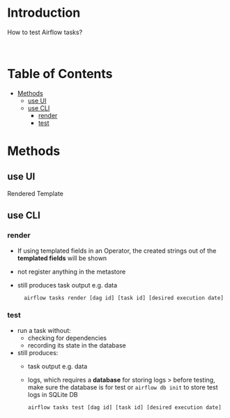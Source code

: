 <!-- omit in toc -->
# Introduction
How to test Airflow tasks?

<br />

<!-- omit in toc -->
# Table of Contents
- [Methods](#methods)
  - [use UI](#use-ui)
  - [use CLI](#use-cli)
    - [render](#render)
    - [test](#test)


# Methods
## use UI
Rendered Template
## use CLI
### render
* If using templated fields in an Operator, the created strings out of the **templated fields** will be shown
* not register anything in the metastore
* still produces task output e.g. data

        airflow tasks render [dag id] [task id] [desired execution date]

### test
* run a task without:
  * checking for dependencies 
  * recording its state in the database
* still produces:
  * task output e.g. data
  * logs, which requires a **database** for storing logs
        > before testing, make sure the database is for test or `airflow db init` to store test logs in SQLite DB


        airflow tasks test [dag id] [task id] [desired execution date]

